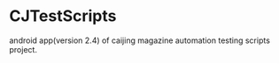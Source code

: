 CJTestScripts
=============

android app(version 2.4) of caijing magazine automation testing scripts project.
